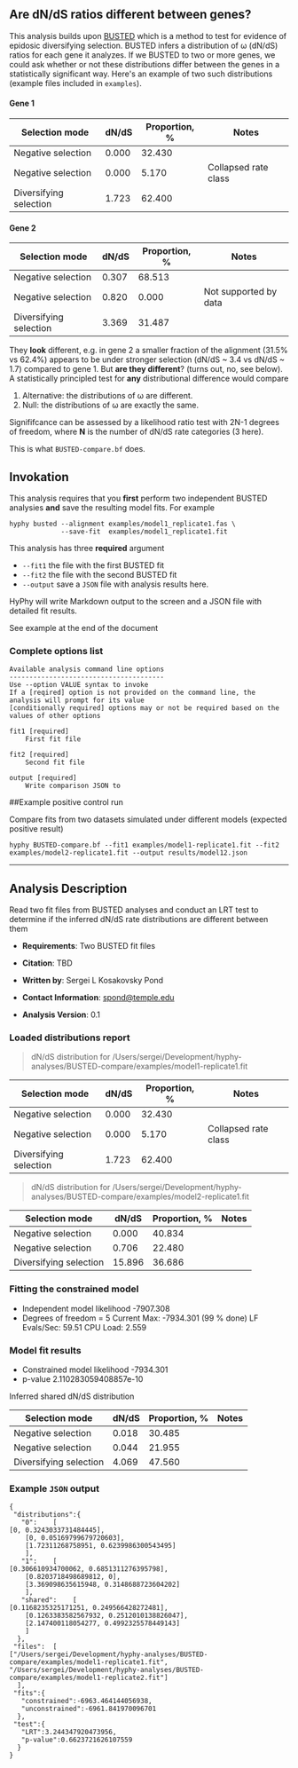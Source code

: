 ## Are dN/dS ratios different between genes?


This analysis builds upon [BUSTED](https://academic.oup.com/mbe/article/32/5/1365/1134918) which is a method to test for evidence of epidosic diversifying selection. BUSTED infers a distribution of &omega; (dN/dS) ratios for each gene it analyzes. If we BUSTED to two or more genes, we could ask whether or not these distributions differ between the genes in a statistically significant way. Here's an example of two such distributions (example files included in `examples`).

#### Gene 1

|          Selection mode           |     dN/dS     |Proportion, %|               Notes               |
|-----------------------------------|---------------|-------------|-----------------------------------|
|        Negative selection         |     0.000     |   32.430    |                                   |
|        Negative selection         |     0.000     |    5.170    |       Collapsed rate class        |
|      Diversifying selection       |     1.723     |   62.400    |                                   |


#### Gene 2

|          Selection mode           |     dN/dS     |Proportion, %|               Notes               |
|-----------------------------------|---------------|-------------|-----------------------------------|
|        Negative selection         |     0.307     |   68.513    |                                   |
|        Negative selection         |     0.820     |    0.000    |       Not supported by data       |
|      Diversifying selection       |     3.369     |   31.487    |                                   |

They **look** different, e.g. in gene 2 a smaller fraction of the alignment (31.5% vs 62.4%) appears to be under stronger selection (dN/dS ~ 3.4 vs dN/dS ~ 1.7) compared to gene 1. But **are they different**? (turns out, no, see below). A statistically principled test for **any** distributional difference would compare

1. Alternative: the distributions of &omega; are different.
2. Null: the distributions of &omega; are exactly the same.

Signififcance can be assessed by a likelihood ratio test with 2N-1 degrees of freedom, where **N** is the number of dN/dS rate categories (3 here).

This is what `BUSTED-compare.bf` does.

## Invokation

This analysis requires that you **first** perform two independent BUSTED analysies **and** save the resulting model fits. For example

```
hyphy busted --alignment examples/model1_replicate1.fas \
			 --save-fit  examples/model1_replicate1.fit
```

This analysis has three **required** argument

- `--fit1` the file with the first BUSTED fit
- `--fit2` the file with the second BUSTED fit
- `--output` save a `JSON` file with analysis results here.


HyPhy will write Markdown output to the screen and a JSON file with detailed fit results. 

See example at the end of the document

### Complete options list 

```
Available analysis command line options
---------------------------------------
Use --option VALUE syntax to invoke
If a [reqired] option is not provided on the command line, the analysis will prompt for its value
[conditionally required] options may or not be required based on the values of other options

fit1 [required]
	First fit file

fit2 [required]
	Second fit file

output [required]
	Write comparison JSON to

```
 

##Example positive control run 

Compare fits from two datasets simulated under different models (expected positive result)

```
hyphy BUSTED-compare.bf --fit1 examples/model1-replicate1.fit --fit2 examples/model2-replicate1.fit --output results/model12.json
```

---

Analysis Description
--------------------
 Read two fit files from BUSTED analyses and conduct an LRT test to
determine if the inferred dN/dS rate distributions are different between
them 

- __Requirements__: Two BUSTED fit files

- __Citation__: TBD

- __Written by__: Sergei L Kosakovsky Pond

- __Contact Information__: spond@temple.edu

- __Analysis Version__: 0.1



### Loaded distributions report

>dN/dS distribution for /Users/sergei/Development/hyphy-analyses/BUSTED-compare/examples/model1-replicate1.fit

|          Selection mode           |     dN/dS     |Proportion, %|               Notes               |
|-----------------------------------|---------------|-------------|-----------------------------------|
|        Negative selection         |     0.000     |   32.430    |                                   |
|        Negative selection         |     0.000     |    5.170    |       Collapsed rate class        |
|      Diversifying selection       |     1.723     |   62.400    |                                   |


>dN/dS distribution for /Users/sergei/Development/hyphy-analyses/BUSTED-compare/examples/model2-replicate1.fit

|          Selection mode           |     dN/dS     |Proportion, %|               Notes               |
|-----------------------------------|---------------|-------------|-----------------------------------|
|        Negative selection         |     0.000     |   40.834    |                                   |
|        Negative selection         |     0.706     |   22.480    |                                   |
|      Diversifying selection       |    15.896     |   36.686    |                                   |


### Fitting the constrained model

- Independent model likelihood  -7907.308
- Degrees of freedom = 5
Current Max: -7934.301      (99 % done) LF Evals/Sec: 59.51   CPU Load: 2.559   
### Model fit results

- Constrained model likelihood  -7934.301
- p-value 2.110283059408857e-10

Inferred shared dN/dS distribution

|          Selection mode           |     dN/dS     |Proportion, %|               Notes               |
|-----------------------------------|---------------|-------------|-----------------------------------|
|        Negative selection         |     0.018     |   30.485    |                                   |
|        Negative selection         |     0.044     |   21.955    |                                   |
|      Diversifying selection       |     4.069     |   47.560    |                                   |

### Example `JSON` output

```
{
 "distributions":{
   "0":    [
[0, 0.3243033731484445],
    [0, 0.05169799679720603],
    [1.72311268758951, 0.6239986300543495] 
    ],
   "1":    [
[0.306610934700062, 0.6851311276395798],
    [0.8203718498689812, 0],
    [3.369098635615948, 0.3148688723604202] 
    ],
   "shared":    [
[0.1168235325171251, 0.249566428272481],
    [0.1263383582567932, 0.2512010138826047],
    [2.147400118054277, 0.4992325578449143] 
    ]
  },
 "files":  [
["/Users/sergei/Development/hyphy-analyses/BUSTED-compare/examples/model1-replicate1.fit", "/Users/sergei/Development/hyphy-analyses/BUSTED-compare/examples/model1-replicate2.fit"] 
  ],
 "fits":{
   "constrained":-6963.464144056938,
   "unconstrained":-6961.841970096701
  },
 "test":{
   "LRT":3.244347920473956,
   "p-value":0.6623721626107559
  }
}

```

